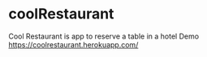 # coolRestaurant
Cool Restaurant is app to reserve a table in a hotel
Demo https://coolrestaurant.herokuapp.com/
